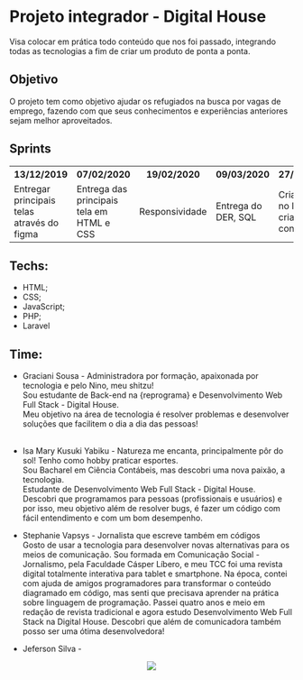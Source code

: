 # Projeto integrador - Digital House
Visa colocar em prática todo conteúdo que nos foi passado, integrando todas as tecnologias a fim de criar um produto de ponta a ponta.

## Objetivo
O projeto tem como objetivo ajudar os refugiados na busca por vagas de emprego, fazendo com que seus conhecimentos e experiências anteriores sejam melhor aproveitados.

## Sprints
<table>
  <tr>
    <th>13/12/2019</th>
    <th>07/02/2020</th>
    <th>19/02/2020</th>
    <th>09/03/2020</th>
    <th>27/03/2020</th>
    <th></th>
    <th></th>

  </tr>
  <tr>
    <td>Entregar principais telas através do figma</td>
    <td>Entrega das principais tela em HTML e CSS</td>
    <td>Responsividade</td>
    <td>Entrega do DER, SQL</td>
    <td>Criar projeto no laravel, criar rotas e controllers</td>
    <td></td>
    <td></td>
  </tr>
</table>

## Techs:
* HTML;
* CSS;
* JavaScript;
* PHP;
* Laravel

## Time:
* Graciani Sousa - Administradora por formação, apaixonada por tecnologia e pelo Nino, meu shitzu!<br/>
Sou estudante de Back-end na {reprograma} e Desenvolvimento Web Full Stack - Digital House.<br/>
Meu objetivo na área de tecnologia é resolver problemas e desenvolver soluções que facilitem o dia a dia das pessoas!<br/><br/>

* Isa Mary Kusuki Yabiku - Natureza me encanta, principalmente pôr do sol! Tenho como hobby praticar esportes. <br/>
Sou Bacharel em Ciência Contábeis, mas descobri uma nova paixão, a tecnologia. <br/>
Estudante de Desenvolvimento Web Full Stack - Digital House. <br/>
Descobri que programamos para pessoas (profissionais e usuários) e por isso, meu objetivo além de resolver bugs, é fazer um código com fácil entendimento e com um bom desempenho.<br/>

* Stephanie Vapsys - Jornalista que escreve também em códigos <br/>
Gosto de usar a tecnologia para desenvolver novas alternativas para os meios de comunicação. Sou formada em Comunicação Social - Jornalismo, pela Faculdade Cásper Líbero, e meu TCC foi uma revista digital totalmente interativa para tablet e smartphone. Na época, contei com ajuda de amigos programadores para transformar o conteúdo diagramado em código, mas senti que precisava aprender na prática sobre linguagem de programação. Passei quatro anos e meio em redação de revista tradicional e agora estudo Desenvolvimento Web Full Stack na Digital House. Descobri que além de comunicadora também posso ser uma ótima desenvolvedora! </br>  

* Jeferson Silva -

<p align="center"> 
<img src="https://66.media.tumblr.com/84df2849675395d4acafa8859e6813bd/tumblr_mi9n4mOf5k1rnrp3qo1_500.gif">
</p>
